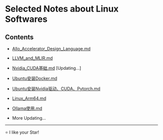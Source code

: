 # Selected Notes about Linux Softwares

## Contents

- [Allo_Accelerator_Design_Language.md](Allo_Accelerator_Design_Language.md)

- [LLVM_and_MLIR.md](LLVM_and_MLIR.md)

- [Nvidia_CUDA基础.md](Nvidia_CUDA基础.md) [Updating...]

- [Ubuntu安装Docker.md](Ubuntu安装Docker.md)

- [Ubuntu安装Nvidia驱动、CUDA、Pytorch.md](Ubuntu安装Nvidia驱动、CUDA、Pytorch.md)

- [Linux_Arm64.md](Linux_Arm64.md)

- [Ollama使用.md](Ollama使用.md)

- More Updating...

***
⭐ I like your Star!
